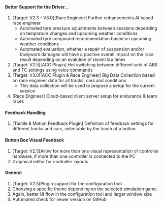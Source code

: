 #### Better Support for the Driver...
  1. [Target: V2.3 - V3.0][Race Engineer] Further enhancements AI based race engineer
	 - Automated tyre pressure adjustments between sessions depending on temprature changes and upcoming weather conditions
	 - Automated tyre compound recommendation based on upcoming weather conditions
     - Automated evaluation, whether a repair of suspension and/or bodywork damages will have a positive overall impact on the race result depending on an evalution of recent lap times
  2. [Target: V2.5][ACC Plugin] Hot switching between different sets of ABS and TC settings using voice commands
  3. [Target: V3.0][ACC Plugin & Race Engineer] Big Data Collection based on race engineer data for all tracks, cars and conditions
	 - This data collection will be used to propose a setup for the current session
  4. [Race Engineer] Cloud-based client server setup for endurance & team races
  
#### Feedback Handling
  1. [Tactile & Motion Feedback Plugin] Definition of feedback settings for different tracks and cars, selectable by the touch of a button
  
#### Button Box Visual Feedback
  1. [Target: V2.5]Allow for more than one visual representation of controller hardware, if more than one controller is connected to the PC
  2. Graphical editor for controller layouts
  
#### General
  1. [Target: V2.5]Plugin support for the configuration tool
  2. Choosing a specific theme depending on the selected simulation game
  3. Again, better UI flow in the configuration tool and larger window size
  4. Automated check for newer version on GitHub